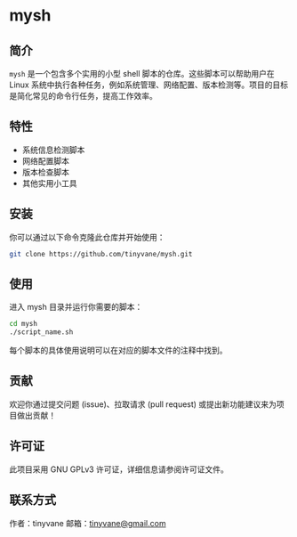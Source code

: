 # mysh

## 简介

`mysh` 是一个包含多个实用的小型 shell 脚本的仓库。这些脚本可以帮助用户在 Linux 系统中执行各种任务，例如系统管理、网络配置、版本检测等。项目的目标是简化常见的命令行任务，提高工作效率。

## 特性

- 系统信息检测脚本
- 网络配置脚本
- 版本检查脚本
- 其他实用小工具

## 安装

你可以通过以下命令克隆此仓库并开始使用：

```bash
git clone https://github.com/tinyvane/mysh.git
```

## 使用

进入 mysh 目录并运行你需要的脚本：
```bash
cd mysh
./script_name.sh
```
每个脚本的具体使用说明可以在对应的脚本文件的注释中找到。

## 贡献
欢迎你通过提交问题 (issue)、拉取请求 (pull request) 或提出新功能建议来为项目做出贡献！

## 许可证
此项目采用 GNU GPLv3 许可证，详细信息请参阅许可证文件。

## 联系方式
作者：tinyvane
邮箱：tinyvane@gmail.com
